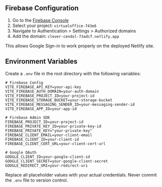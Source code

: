 ## Firebase Configuration

1. Go to the [Firebase Console](https://console.firebase.google.com/)
2. Select your project: `virtualoffice-743e6`
3. Navigate to Authentication > Settings > Authorized domains
4. Add the domain: `clever-cendol-73adcf.netlify.app`

This allows Google Sign-in to work properly on the deployed Netlify site.

## Environment Variables

Create a `.env` file in the root directory with the following variables:

```env
# Firebase Config
VITE_FIREBASE_API_KEY=your-api-key
VITE_FIREBASE_AUTH_DOMAIN=your-auth-domain
VITE_FIREBASE_PROJECT_ID=your-project-id
VITE_FIREBASE_STORAGE_BUCKET=your-storage-bucket
VITE_FIREBASE_MESSAGING_SENDER_ID=your-messaging-sender-id
VITE_FIREBASE_APP_ID=your-app-id

# Firebase Admin SDK
FIREBASE_PROJECT_ID=your-project-id
FIREBASE_PRIVATE_KEY_ID=your-private-key-id
FIREBASE_PRIVATE_KEY="your-private-key"
FIREBASE_CLIENT_EMAIL=your-client-email
FIREBASE_CLIENT_ID=your-client-id
FIREBASE_CLIENT_CERT_URL=your-client-cert-url

# Google OAuth
GOOGLE_CLIENT_ID=your-google-client-id
GOOGLE_CLIENT_SECRET=your-google-client-secret
GOOGLE_REDIRECT_URI=your-redirect-uri
```

Replace all placeholder values with your actual credentials. Never commit the `.env` file to version control.
